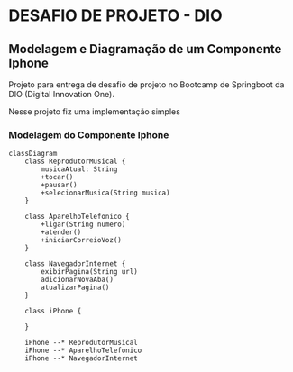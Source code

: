# DESAFIO DE PROJETO - DIO
## Modelagem e Diagramação de um Componente Iphone

Projeto para entrega de desafio de projeto no Bootcamp de Springboot da DIO (Digital Innovation One).

Nesse projeto fiz uma implementação simples 

### Modelagem do Componente Iphone

```mermaid
classDiagram
    class ReprodutorMusical {
        musicaAtual: String
        +tocar()
        +pausar()
        +selecionarMusica(String musica)
    }

    class AparelhoTelefonico {
        +ligar(String numero)
        +atender()
        +iniciarCorreioVoz()
    }

    class NavegadorInternet {
        exibirPagina(String url)
        adicionarNovaAba()
        atualizarPagina()
    }

    class iPhone {
        
    }

    iPhone --* ReprodutorMusical
    iPhone --* AparelhoTelefonico
    iPhone --* NavegadorInternet
```
